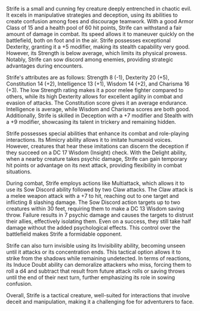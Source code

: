 Strife is a small and cunning fey creature deeply entrenched in chaotic evil. It excels in manipulative strategies and deception, using its abilities to create confusion among foes and discourage teamwork. With a good Armor Class of 15 and a health pool of 60 hit points, Strife can withstand a fair amount of damage in combat. Its speed allows it to maneuver quickly on the battlefield, both on foot and in the air. Strife possesses exceptional Dexterity, granting it a +5 modifier, making its stealth capability very good. However, its Strength is below average, which limits its physical prowess. Notably, Strife can sow discord among enemies, providing strategic advantages during encounters.

Strife's attributes are as follows: Strength 8 (-1), Dexterity 20 (+5), Constitution 14 (+2), Intelligence 13 (+1), Wisdom 14 (+2), and Charisma 16 (+3). The low Strength rating makes it a poor melee fighter compared to others, while its high Dexterity allows for excellent agility in combat and evasion of attacks. The Constitution score gives it an average endurance. Intelligence is average, while Wisdom and Charisma scores are both good. Additionally, Strife is skilled in Deception with a +7 modifier and Stealth with a +9 modifier, showcasing its talent in trickery and remaining hidden.

Strife possesses special abilities that enhance its combat and role-playing interactions. Its Mimicry ability allows it to imitate humanoid voices. However, creatures that hear these imitations can discern the deception if they succeed on a DC 17 Wisdom (Insight) check. With the Delight ability, when a nearby creature takes psychic damage, Strife can gain temporary hit points or advantage on its next attack, providing flexibility in combat situations.

During combat, Strife employs actions like Multiattack, which allows it to use its Sow Discord ability followed by two Claw attacks. The Claw attack is a melee weapon attack with a +7 to hit, reaching out to one target and inflicting 8 slashing damage. The Sow Discord action targets up to two creatures within 30 feet, requiring them to make a DC 13 Wisdom saving throw. Failure results in 7 psychic damage and causes the targets to distrust their allies, effectively isolating them. Even on a success, they still take half damage without the added psychological effects. This control over the battlefield makes Strife a formidable opponent.

Strife can also turn invisible using its Invisibility ability, becoming unseen until it attacks or its concentration ends. This tactical option allows it to strike from the shadows while remaining undetected. In terms of reactions, its Induce Doubt ability can demoralize attackers who miss, forcing them to roll a d4 and subtract that result from future attack rolls or saving throws until the end of their next turn, further emphasizing its role in sowing confusion.

Overall, Strife is a tactical creature, well-suited for interactions that involve deceit and manipulation, making it a challenging foe for adventurers to face.